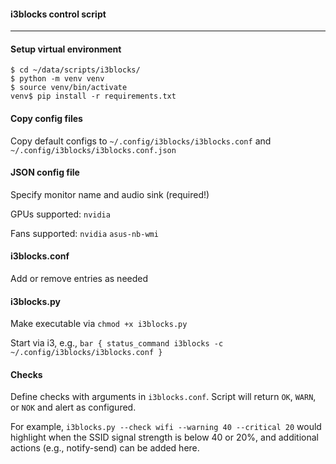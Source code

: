 #### i3blocks control script
___

#### Setup virtual environment
```
$ cd ~/data/scripts/i3blocks/
$ python -m venv venv
$ source venv/bin/activate
venv$ pip install -r requirements.txt
```

#### Copy config files
Copy default configs to `~/.config/i3blocks/i3blocks.conf` and `~/.config/i3blocks/i3blocks.conf.json`

#### JSON config file
Specify monitor name and audio sink (required!)

GPUs supported: `nvidia`

Fans supported: `nvidia` `asus-nb-wmi`

#### i3blocks.conf
Add or remove entries as needed

#### i3blocks.py
Make executable via `chmod +x i3blocks.py`

Start via i3, e.g., `bar { status_command i3blocks -c ~/.config/i3blocks/i3blocks.conf }`

#### Checks
Define checks with arguments in `i3blocks.conf`. Script will return `OK`, `WARN`, or `NOK` and alert as configured.

For example, `i3blocks.py --check wifi --warning 40 --critical 20` would highlight when the SSID signal strength is below 40 or 20%, and additional actions (e.g., notify-send) can be added here.